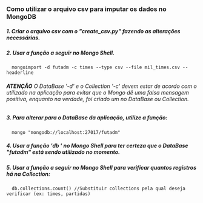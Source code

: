 ### Como utilizar o arquivo csv para imputar os dados no MongoDB

##### 1. Criar o arquivo csv com o "create_csv.py" fazendo as alterações necessárias.

##### 2. Usar a função a seguir no Mongo Shell.

```
  mongoimport -d futadm -c times --type csv --file mil_times.csv --headerline
```

###### **ATENÇÃO** O _DataBase_ '-d' e o _Collection_ '-c' devem estar de acordo com o utilizado na aplicação para evitar que o Mongo dê uma falsa mensagem positiva, enquanto na verdade, foi criado um no _DataBase_ ou _Collection_.

##### 3. Para alterar para o _DataBase_ da aplicação, utilize a função:
```
  mongo "mongodb://localhost:27017/futadm"
```
##### 4. Usar a função 'db ' no Mongo Shell para ter certeza que o _DataBase_ "futadm" está sendo utilizado no momento.

##### 5. Usar a função a seguir no Mongo Shell para verificar quantos registros há na _Collection_:
```
  db.collections.count() //Substituir collections pela qual deseja verificar (ex: times, partidas)
```

